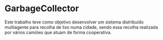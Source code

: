 # GarbageCollector
Este trabalho teve como objetivo desenvolver um sistema distribuído multiagente para recolha de lixo numa cidade, sendo essa recolha realizada por vários camiões que atuam de forma cooperativa.
